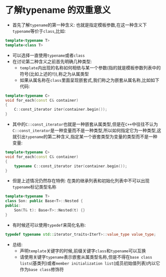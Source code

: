 # 了解typename 的双重意义
- 首先了解`typename`的第一种含义: 也就是指定模板参数,在这一种含义下`typename`等价于`class`,比如:
```cpp
template<typename T>
template<class T>
```
- 可以选择一直使用`typename`或者`class`
- 在讨论第二种含义之前首先明确几种类型:
  - `template`内出现的名称如何相依与某一个参数(指的就是模板参数列表中的符号(比如上述的`T`)),称之为从属类型
  - 如果从属名称在`class`里面呈现嵌套式,我们称之为嵌套从属名称,比如如下代码:
```cpp
template<typename C>
void for_each(const C& container)
{
    C::const_iterator iter(container.begin());
}
```
- 其中的`C::const_iterator`也就是一种嵌套从属类型,但是在`C++`中往往不认为`C::const_iterator`是一种变量而不是一种类型,所以如何指定它为一种类型,这就引出`typename`的第二种含义,指定某一个嵌套类型为变量的类型而不是一种变量:
```cpp
template<typename C>
void for_each(const C& container)
{
    typename C::const_iterator iter(container.begin());
}
```
- 但是上述情况仍然存在特例: 在类的继承列表和初始化列表中不可以出现`typename`标记类型名称
```cpp
template<typename T>
class Son: public Base<T>::Nested {
public:
    Son(T& t): Base<T>::Nested(t) {}
}
```
- 有时候还可以使用`typedef`来简化名称:
```cpp
typedef typename std::iterator_traits<IterT>::value_type value_type;
```
- 总结:
  - 声明`template`关键字的时候,前缀关键字`class`和`typename`可以互换
  - 请使用关键字`typename`表示嵌套从属类型名称,但是不得在`base class lists`(基类列)或者`member initialization list`(成员初始值列表)内以它作为`base class`修饰符